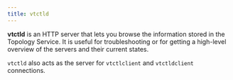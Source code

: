 ```yaml
---
title: vtctld
---
```


**vtctld** is an HTTP server that lets you browse the information stored in the Topology Service. It is useful for troubleshooting or for getting a high-level overview of the servers and their current states.

`vtctld` also acts as the server for `vtctlclient` and `vtctldclient` connections.
